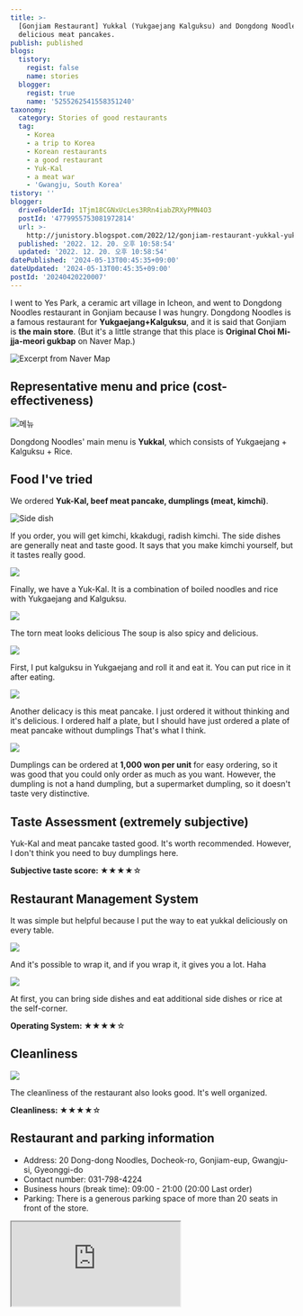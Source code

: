 ```yaml
---
title: >-
  [Gonjiam Restaurant] Yukkal (Yukgaejang Kalguksu) and Dongdong Noodles with
  delicious meat pancakes.
publish: published
blogs:
  tistory:
    regist: false
    name: stories
  blogger:
    regist: true
    name: '5255262541558351240'
taxonomy:
  category: Stories of good restaurants
  tag:
    - Korea
    - a trip to Korea
    - Korean restaurants
    - a good restaurant
    - Yuk-Kal
    - a meat war
    - 'Gwangju, South Korea'
tistory: ''
blogger:
  driveFolderId: 1Tjm18CGNxUcLes3RRn4iabZRXyPMN4O3
  postId: '4779955753081972814'
  url: >-
    http://junistory.blogspot.com/2022/12/gonjiam-restaurant-yukkal-yukgaejang.html
  published: '2022. 12. 20. 오후 10:58:54'
  updated: '2022. 12. 20. 오후 10:58:54'
datePublished: '2024-05-13T00:45:35+09:00'
dateUpdated: '2024-05-13T00:45:35+09:00'
postId: '20240420220007'
---
```


I went to Yes Park, a ceramic art village in Icheon, and went to Dongdong Noodles restaurant in Gonjiam because I was hungry. Dongdong Noodles is a famous restaurant for **Yukgaejang+Kalguksu**, and it is said that Gonjiam is **the main store**. (But it's a little strange that this place is **Original Choi Mi-jja-meori gukbap** on Naver Map.)

![Excerpt from Naver Map](images/2022-12-20-19-11-30.png)

## Representative menu and price (cost-effectiveness)

![메뉴](./images/njo2_20221215_163952-01.jpeg)

Dongdong Noodles' main menu is **Yukkal**, which consists of Yukgaejang + Kalguksu + Rice.

## Food I've tried

We ordered **Yuk-Kal, beef meat pancake, dumplings (meat, kimchi)**.

![Side dish](./images/njo2_20221215_163942-01.jpeg)

If you order, you will get kimchi, kkakdugi, radish kimchi. The side dishes are generally neat and taste good. It says that you make kimchi yourself, but it tastes really good.

![](./images/njo2_20221215_164458-01.jpeg)

Finally, we have a Yuk-Kal. It is a combination of boiled noodles and rice with Yukgaejang and Kalguksu.

![](./images/njo2_20221215_164538-01.jpeg)

The torn meat looks delicious The soup is also spicy and delicious.

![](./images/njo2_20221215_164612-01.jpeg)

First, I put kalguksu in Yukgaejang and roll it and eat it. You can put rice in it after eating.

![](./images/njo2_20221215_164520-01.jpeg)

Another delicacy is this meat pancake. I just ordered it without thinking and it's delicious. I ordered half a plate, but I should have just ordered a plate of meat pancake without dumplings That's what I think.

![](./images/njo2_20221215_164643-01.jpeg)

Dumplings can be ordered at **1,000 won per unit** for easy ordering, so it was good that you could only order as much as you want. However, the dumpling is not a hand dumpling, but a supermarket dumpling, so it doesn't taste very distinctive.

## Taste Assessment (extremely subjective)

Yuk-Kal and meat pancake tasted good. It's worth recommended.
However, I don't think you need to buy dumplings here.

<div className='alert alert-info'>
<b>Subjective taste score: </b> ★★★★☆
</div>

## Restaurant Management System

It was simple but helpful because I put the way to eat yukkal deliciously on every table.

![](./images/njo2_20221215_164059-01.jpeg)

And it's possible to wrap it, and if you wrap it, it gives you a lot. Haha

![](./images/njo2_20221215_164035-01.jpeg)

At first, you can bring side dishes and eat additional side dishes or rice at the self-corner.

<div className='alert alert-info'>
<b>Operating System: </b> ★★★★☆
</div>

## Cleanliness

![](./images/njo2_20221215_164010-01.jpeg)

The cleanliness of the restaurant also looks good. It's well organized.

<div className='alert alert-info'>
<b>Cleanliness: </b> ★★★★☆
</div>

## Restaurant and parking information

- Address: 20 Dong-dong Noodles, Docheok-ro, Gonjiam-eup, Gwangju-si, Gyeonggi-do
- Contact number: 031-798-4224
- Business hours (break time): 09:00 - 21:00 (20:00 Last order)
- Parking: There is a generous parking space of more than 20 seats in front of the store.

<div className='embed-responsive embed-responsive-16by9'>
<iframe src='https://www.google.com/maps/embed?pb=!1m18!1m12!1m3!1d4485.438997460099!2d127.33319643328501!3d37.349981373558784!2m3!1f0!2f0!3f0!3m2!1i1024!2i768!4f13.1!3m3!1m2!1s0x35635546be5aeb1f%3A0x466f096c9586f1da!2z64-Z64-Z6rWt7IiY!5e0!3m2!1sko!2skr!4v1671543062170!5m2!1sko!2skr' className='embed-responsive-item' allowFullScreen></iframe>
</div>
